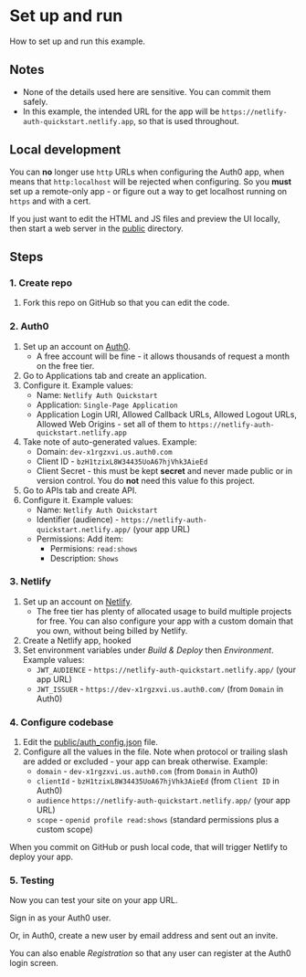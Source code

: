 # Set up and run

How to set up and run this example.


## Notes

- None of the details used here are sensitive. You can commit them safely.
- In this example, the intended URL for the app will be `https://netlify-auth-quickstart.netlify.app`, so that is used throughout.


## Local development

You can **no** longer use `http` URLs when configuring the Auth0 app, when means that `http:localhost` will be rejected when configuring. So you **must** set up a remote-only app - or figure out a way to get localhost running on `https` and with a cert.

If you just want to edit the HTML and JS files and preview the UI locally, then start a web server in the [public](/public/) directory.


## Steps

### 1. Create repo

1. Fork this repo on GitHub so that you can edit the code.

### 2. Auth0

1. Set up an account on [Auth0](https://auth0.com).
    - A free account will be fine - it allows thousands of request a month on the free tier.
1. Go to Applications tab and create an application.
1. Configure it. Example values:
    - Name: `Netlify Auth Quickstart`
    - Application: `Single-Page Application`
    - Application Login URI, Allowed Callback URLs, Allowed Logout URLs, Allowed Web Origins - set all of them to `https://netlify-auth-quickstart.netlify.app`
1. Take note of auto-generated values. Example:
    - Domain: `dev-x1rgzxvi.us.auth0.com`
    - Client ID - `bzH1tzixL8W34435UoA67hjVhk3AieEd`
    - Client Secret - this must be kept **secret** and never made public or in version control. You do **not** need this value fo this project.
1. Go to APIs tab and create API.
1. Configure it. Example values:
    - Name: `Netlify Auth Quickstart`
    - Identifier (audience) - `https://netlify-auth-quickstart.netlify.app/` (your app URL)
    - Permissions: Add item:
        - Permisions: `read:shows`
        - Description: `Shows`

### 3. Netlify

1. Set up an account on [Netlify](https://netlify.com).
    - The free tier has plenty of allocated usage to build multiple projects for free. You can also configure your app with a custom domain that you own, without being billed by Netlify.
1. Create a Netlify app, hooked
1. Set environment variables under _Build & Deploy_ then _Environment_. Example values:
    - `JWT_AUDIENCE` - `https://netlify-auth-quickstart.netlify.app/` (your app URL)
    - `JWT_ISSUER` - `https://dev-x1rgzxvi.us.auth0.com/` (from `Domain` in Auth0)

### 4. Configure codebase

1. Edit the [public/auth_config.json](/public/auth_config.json) file.
1. Configure all the values in the file. Note when protocol or trailing slash are added or excluded - your app can break otherwise. Example:
    - `domain` - `dev-x1rgzxvi.us.auth0.com` (from `Domain` in Auth0)
    - `clientId` - `bzH1tzixL8W34435UoA67hjVhk3AieEd` (from `Client ID` in Auth0)
    - `audience` `https://netlify-auth-quickstart.netlify.app/` (your app URL)
    - `scope` - `openid profile read:shows` (standard permissions plus a custom scope)

When you commit on GitHub or push local code, that will trigger Netlify to deploy your app.

### 5. Testing

Now you can test your site on your app URL.

Sign in as your Auth0 user.

Or, in Auth0, create a new user by email address and sent out an invite.

You can also enable _Registration_ so that any user can register at the Auth0 login screen.
